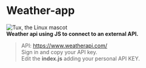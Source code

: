 # Weather-app  
![Tux, the Linux mascot](https://i.ibb.co/hZBLygW/Captura-de-pantalla-2023-03-30-a-la-s-15-55-19.png)  
**Weather api using JS to connect to an external API.**  

>API: https://www.weatherapi.com/  
>Sign in and copy your API key.  
>Edit the **index.js** adding your personal API KEY.  
